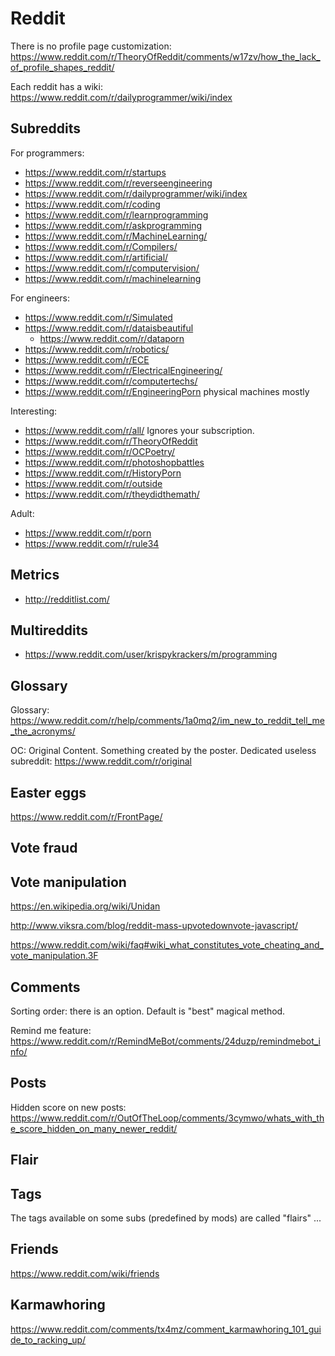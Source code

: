 # Reddit

There is no profile page customization: https://www.reddit.com/r/TheoryOfReddit/comments/w17zv/how_the_lack_of_profile_shapes_reddit/

Each reddit has a wiki: https://www.reddit.com/r/dailyprogrammer/wiki/index

## Subreddits

For programmers:

- https://www.reddit.com/r/startups
- https://www.reddit.com/r/reverseengineering
- https://www.reddit.com/r/dailyprogrammer/wiki/index
- https://www.reddit.com/r/coding
- https://www.reddit.com/r/learnprogramming
- https://www.reddit.com/r/askprogramming
- https://www.reddit.com/r/MachineLearning/
- https://www.reddit.com/r/Compilers/
- https://www.reddit.com/r/artificial/
- https://www.reddit.com/r/computervision/
- https://www.reddit.com/r/machinelearning

For engineers:

- https://www.reddit.com/r/Simulated
- https://www.reddit.com/r/dataisbeautiful
    - https://www.reddit.com/r/dataporn
- https://www.reddit.com/r/robotics/
- https://www.reddit.com/r/ECE
- https://www.reddit.com/r/ElectricalEngineering/
- https://www.reddit.com/r/computertechs/
- https://www.reddit.com/r/EngineeringPorn physical machines mostly

Interesting:

- https://www.reddit.com/r/all/ Ignores your subscription.
- https://www.reddit.com/r/TheoryOfReddit
- https://www.reddit.com/r/OCPoetry/
- https://www.reddit.com/r/photoshopbattles
- https://www.reddit.com/r/HistoryPorn
- https://www.reddit.com/r/outside
- https://www.reddit.com/r/theydidthemath/

Adult:

- https://www.reddit.com/r/porn
- https://www.reddit.com/r/rule34

## Metrics

- <http://redditlist.com/>

## Multireddits

- https://www.reddit.com/user/krispykrackers/m/programming

## Glossary

Glossary: https://www.reddit.com/r/help/comments/1a0mq2/im_new_to_reddit_tell_me_the_acronyms/

OC: Original Content. Something created by the poster. Dedicated useless subreddit: https://www.reddit.com/r/original

## Easter eggs

https://www.reddit.com/r/FrontPage/

## Vote fraud

## Vote manipulation

https://en.wikipedia.org/wiki/Unidan

http://www.viksra.com/blog/reddit-mass-upvotedownvote-javascript/

https://www.reddit.com/wiki/faq#wiki_what_constitutes_vote_cheating_and_vote_manipulation.3F

## Comments

Sorting order: there is an option. Default is "best" magical method.

Remind me feature: https://www.reddit.com/r/RemindMeBot/comments/24duzp/remindmebot_info/

## Posts

Hidden score on new posts: https://www.reddit.com/r/OutOfTheLoop/comments/3cymwo/whats_with_the_score_hidden_on_many_newer_reddit/

## Flair

## Tags

The tags available on some subs (predefined by mods) are called "flairs" ...

## Friends

<https://www.reddit.com/wiki/friends>

## Karmawhoring

https://www.reddit.com/comments/tx4mz/comment_karmawhoring_101_guide_to_racking_up/
